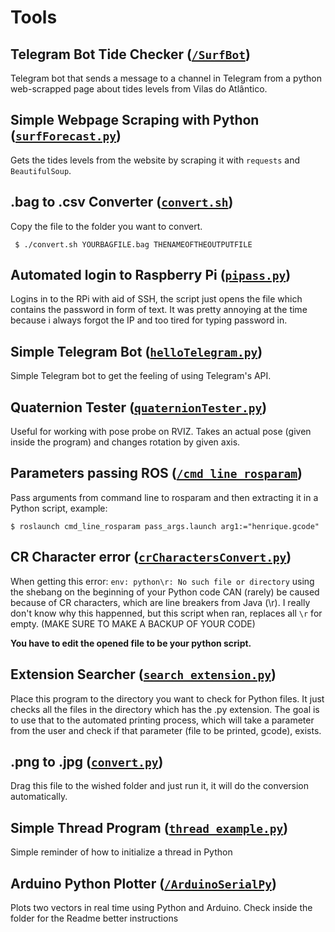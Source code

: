 # Tools



## Telegram Bot Tide Checker ([``` /SurfBot ```](https://github.com/hpoleselo/tools/tree/master/SurfBot))

Telegram bot that sends a message to a channel in Telegram from a python web-scrapped page about tides levels from Vilas do Atlântico.

## Simple Webpage Scraping with Python ([``` surfForecast.py ```](https://github.com/hpoleselo/tools/blob/master/surfForecast.py))

Gets the tides levels from the website by scraping it with ``` requests ``` and ``` BeautifulSoup ```.

## .bag to .csv Converter ([``` convert.sh ```](https://github.com/hpoleselo/tools/blob/master/convert.sh))

Copy the file to the folder you want to convert.

``` $ ./convert.sh YOURBAGFILE.bag THENAMEOFTHEOUTPUTFILE```

## Automated login to Raspberry Pi ([``` pipass.py ```](https://github.com/hpoleselo/tools/blob/master/pipass.py))

Logins in to the RPi with aid of SSH, the script just opens the file which contains the password in form of text. It was pretty annoying at the time because i always forgot the IP and too tired for typing password in.

## Simple Telegram Bot ([``` helloTelegram.py ```](https://github.com/hpoleselo/tools/blob/master/helloTelegram.py))

Simple Telegram bot to get the feeling of using Telegram's API.

## Quaternion Tester ([``` quaternionTester.py ```](https://github.com/hpoleselo/tools/blob/master/quaternionTester.py))

Useful for working with pose probe on RVIZ. Takes an actual pose (given inside the program) and changes rotation by given axis.

## Parameters passing ROS ([``` /cmd_line_rosparam ```](https://github.com/hpoleselo/tools/tree/master/cmd_line_rosparam))

Pass arguments from command line to rosparam and then extracting it in a Python script, example:

``` $ roslaunch cmd_line_rosparam pass_args.launch arg1:="henrique.gcode" ```

## CR Character error ([``` crCharactersConvert.py ```](https://github.com/hpoleselo/tools/blob/master/crCharactersConvert.py))

When getting this error: ``` env: python\r: No such file or directory ``` using the shebang on the beginning of your Python code CAN (rarely) be caused because of CR characters, which are line breakers from Java (\r). I really don't know why this happenned, but this script when ran, replaces all ```\r``` for empty. (MAKE SURE TO MAKE A BACKUP OF YOUR CODE) 

**You have to edit the opened file to be your python script.**

## Extension Searcher ([``` search_extension.py ```](https://github.com/hpoleselo/tools/blob/master/search_extension.py))

Place this program to the directory you want to check for Python files. It just checks all the files in the directory which has the .py extension. The goal is to use that to the automated printing process, which will take a parameter from the user and check if that parameter (file to be printed, gcode), exists. 

## .png to .jpg ([``` convert.py ```](https://github.com/hpoleselo/tools/blob/master/convert.py))

Drag this file to the wished folder and just run it, it will do the conversion automatically.

## Simple Thread Program ([``` thread_example.py ```](https://github.com/hpoleselo/tools/blob/master/convert.py))

Simple reminder of how to initialize a thread in Python

## Arduino Python Plotter ([``` /ArduinoSerialPy ```](https://github.com/hpoleselo/tools/tree/master/ArduinoSerialPy))

Plots two vectors in real time using Python and Arduino. Check inside the folder for the Readme better instructions